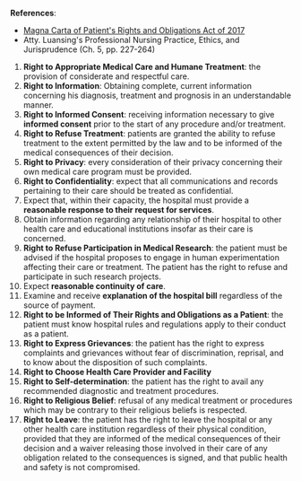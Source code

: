 **References**:
- [Magna Carta of Patient's Rights and Obligations Act of 2017](https://web.senate.gov.ph/lisdata/2577422144!.pdf)
- Atty. Luansing's Professional Nursing Practice, Ethics, and Jurisprudence (Ch. 5, pp. 227-264)

1. **Right to Appropriate Medical Care and Humane Treatment**: the provision of considerate and respectful care.
2. **Right to Information**: Obtaining complete, current information concerning his diagnosis, treatment and prognosis in an understandable manner.
3. **Right to Informed Consent**: receiving information necessary to give **informed consent** prior to the start of any procedure and/or treatment.
4. **Right to Refuse Treatment**: patients are granted the ability to refuse treatment to the extent permitted by the law and to be informed of the medical consequences of their decision.
5. **Right to Privacy**: every consideration of their privacy concerning their own medical care program must be provided.
6. **Right to Confidentiality**: expect that all communications and records pertaining to their care should be treated as confidential.
7. Expect that, within their capacity, the hospital must provide a **reasonable response to their request for services**.
8. Obtain information regarding any relationship of their hospital to other health care and educational institutions insofar as their care is concerned.
9. **Right to Refuse Participation in Medical Research**: the patient must be advised if the hospital proposes to engage in human experimentation affecting their care or treatment. The patient has the right to refuse and participate in such research projects.
10. Expect **reasonable continuity of care**.
11. Examine and receive **explanation of the hospital bill** regardless of the source of payment.
12. **Right to be Informed of Their Rights and Obligations as a Patient**: the patient must know hospital rules and regulations apply to their conduct as a patient.
13. **Right to Express Grievances**: the patient has the right to express complaints and grievances without fear of discrimination, reprisal, and to know about the disposition of such complaints.
14. **Right to Choose Health Care Provider and Facility**
15. **Right to Self-determination**: the patient has the right to avail any recommended diagnostic and treatment procedures.
16. **Right to Religious Belief**: refusal of any medical treatment or procedures which may be contrary to their religious beliefs is respected.
17. **Right to Leave**: the patient has the right to leave the hospital or any other health care institution regardless of their physical condition, provided that they are informed of the medical consequences of their decision and a waiver releasing those involved in their care of any obligation related to the consequences is signed, and that public health and safety is not compromised.